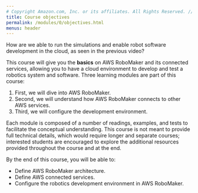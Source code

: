 ```yaml
---
# Copyright Amazon.com, Inc. or its affiliates. All Rights Reserved. // SPDX-License-Identifier: CC-BY-SA-4.0
title: Course objectives
permalink: /modules/0/objectives.html
menus: header
---
```


How are we able to run the simulations and enable robot software development in the cloud, as seen in the previous video?

This course will give you the **basics** on AWS RoboMaker and its connected services, allowing you to have a cloud environment to develop and test a robotics system and software. Three learning modules are part of this course:
1. First, we will dive into AWS RoboMaker.
2. Second, we will understand how AWS RoboMaker connects to other AWS services.
3. Third, we will configure the development environment.

Each module is composed of a number of readings, examples, and tests to facilitate the conceptual understanding. This course is not meant to provide full technical details, which would require longer and separate courses; interested students are encouraged to explore the additional resources provided throughout the course and at the end.

By the end of this course, you will be able to:
- Define AWS RoboMaker architecture.
- Define AWS connected services.
- Configure the robotics development environment in AWS RoboMaker.
